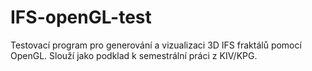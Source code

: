 # IFS-openGL-test
Testovací program pro generování a vizualizaci 3D IFS fraktálů pomocí OpenGL. Slouží jako podklad k semestrální práci z KIV/KPG.
